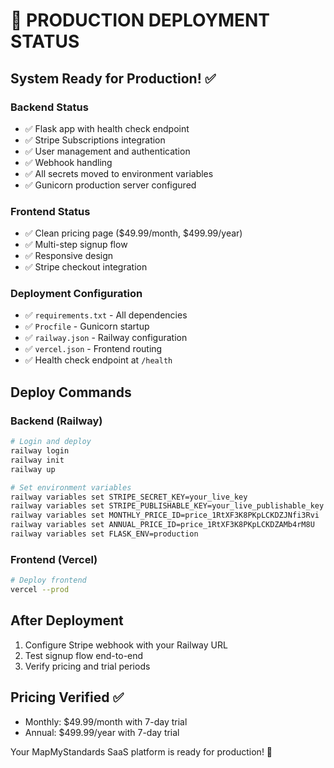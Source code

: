 # 🚀 PRODUCTION DEPLOYMENT STATUS

## System Ready for Production! ✅

### Backend Status
- ✅ Flask app with health check endpoint
- ✅ Stripe Subscriptions integration
- ✅ User management and authentication
- ✅ Webhook handling
- ✅ All secrets moved to environment variables
- ✅ Gunicorn production server configured

### Frontend Status
- ✅ Clean pricing page ($49.99/month, $499.99/year)
- ✅ Multi-step signup flow
- ✅ Responsive design
- ✅ Stripe checkout integration

### Deployment Configuration
- ✅ `requirements.txt` - All dependencies
- ✅ `Procfile` - Gunicorn startup
- ✅ `railway.json` - Railway configuration
- ✅ `vercel.json` - Frontend routing
- ✅ Health check endpoint at `/health`

## Deploy Commands

### Backend (Railway)
```bash
# Login and deploy
railway login
railway init
railway up

# Set environment variables
railway variables set STRIPE_SECRET_KEY=your_live_key
railway variables set STRIPE_PUBLISHABLE_KEY=your_live_publishable_key
railway variables set MONTHLY_PRICE_ID=price_1RtXF3K8PKpLCKDZJNfi3Rvi
railway variables set ANNUAL_PRICE_ID=price_1RtXF3K8PKpLCKDZAMb4rM8U
railway variables set FLASK_ENV=production
```

### Frontend (Vercel)
```bash
# Deploy frontend
vercel --prod
```

## After Deployment
1. Configure Stripe webhook with your Railway URL
2. Test signup flow end-to-end
3. Verify pricing and trial periods

## Pricing Verified ✅
- Monthly: $49.99/month with 7-day trial
- Annual: $499.99/year with 7-day trial

Your MapMyStandards SaaS platform is ready for production! 🎉
